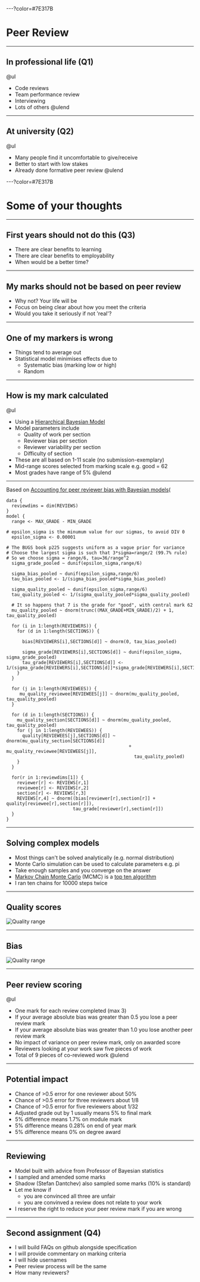 ---?color=#7E317B

# Peer Review

---

## In professional life (Q1)

@ul
- Code reviews
- Team performance review
- Interviewing
- Lots of others
@ulend

---

## At university (Q2)

@ul
- Many people find it uncomfortable to give/receive
- Better to start  with low stakes
- Already done formative peer review
@ulend


---?color=#7E317B

# Some of your thoughts

---

## First years should not do this (Q3)

- There are clear benefits to learning
- There are clear benefits to employability
- When would be a better time?

---

## My marks should not be based on peer review

- Why not? Your life will be
- Focus on being clear about how you meet the criteria
- Would you take it seriously if not 'real'?

---

## One of my markers is wrong

- Things tend to average out
- Statistical model minimises effects due to
  - Systematic bias (marking low or high)
  - Random 

---

## How is my mark calculated

@ul
- Using a [Hierarchical Bayesian Model](https://en.wikipedia.org/wiki/Bayesian_hierarchical_modeling)
- Model parameters include
  - Quality of work per section
  - Reviewer bias per section
  - Reviewer variability per section
  - Difficulty of section
- These are all based on 1-11 scale (no submission-exemplary)
- Mid-range scores selected from marking scale e.g. good = 62
- Most grades have range of 5%
@ulend

---

Based on [Accounting for peer reviewer bias with Bayesian models](http://citeseerx.ist.psu.edu/viewdoc/summary?doi=10.1.1.296.4637)(
```
data {
  reviewdims = dim(REVIEWS)
}
model {
  range <- MAX_GRADE - MIN_GRADE

# epsilon_sigma is the minumum value for our sigmas, to avoid DIV 0
  epsilon_sigma <- 0.00001

# The BUGS book p225 suggests uniform as a vague prior for variance
# Choose the largest sigma is such that 3*sigma=range/2 (99.7% rule)
# So we choose sigma = range/6, tau=36/range^2
  sigma_grade_pooled ~ dunif(epsilon_sigma,range/6)
  
  sigma_bias_pooled ~ dunif(epsilon_sigma,range/6)
  tau_bias_pooled <- 1/(sigma_bias_pooled*sigma_bias_pooled)
  
  sigma_quality_pooled ~ dunif(epsilon_sigma,range/6)
  tau_quality_pooled <- 1/(sigma_quality_pooled*sigma_quality_pooled)
  
  # It so happens that 7 is the grade for "good", with central mark 62
  mu_quality_pooled ~ dnorm(trunc((MAX_GRADE+MIN_GRADE)/2) + 1, tau_quality_pooled)

  for (i in 1:length(REVIEWERS)) {
    for (d in 1:length(SECTIONS)) {

      bias[REVIEWERS[i],SECTIONS[d]] ~ dnorm(0, tau_bias_pooled)

      sigma_grade[REVIEWERS[i],SECTIONS[d]] ~ dunif(epsilon_sigma, sigma_grade_pooled)
      tau_grade[REVIEWERS[i],SECTIONS[d]] <- 1/(sigma_grade[REVIEWERS[i],SECTIONS[d]]*sigma_grade[REVIEWERS[i],SECTIONS[d]])
    }
  }
  
  for (j in 1:length(REVIEWEES)) {  
     mu_quality_reviewee[REVIEWEES[j]] ~ dnorm(mu_quality_pooled, tau_quality_pooled)
  }

  for (d in 1:length(SECTIONS)) {
    mu_quality_section[SECTIONS[d]] ~ dnorm(mu_quality_pooled, tau_quality_pooled)
    for (j in 1:length(REVIEWEES)) {
      quality[REVIEWEES[j],SECTIONS[d]] ~ dnorm(mu_quality_section[SECTIONS[d]] 
                                              + mu_quality_reviewee[REVIEWEES[j]],
                                                tau_quality_pooled)
    }
  }
  
  for(r in 1:reviewdims[1]) {
    reviewer[r] <- REVIEWS[r,1]
    reviewee[r] <- REVIEWS[r,2]
    section[r] <- REVIEWS[r,3]
    REVIEWS[r,4] ~ dnorm((bias[reviewer[r],section[r]] + quality[reviewee[r],section[r]]),
                         tau_grade[reviewer[r],section[r]])
  }
}
```

---

## Solving complex models

- Most things can't be solved analytically (e.g. normal distribution)
- Monte Carlo simulation can be used to calculate parameters e.g. pi
- Take enough samples and you converge on the answer
- [Markov Chain Monte Carlo](https://en.wikipedia.org/wiki/Markov_chain_Monte_Carlo) (MCMC) is a [top ten algorithm](https://www.computer.org/csdl/mags/cs/2000/01/c1022.html)
- I ran ten chains for 10000 steps twice

---

## Quality scores

![Quality range](https://raw.githubusercontent.com/stevenaeola/gitpitch/master/prog/peer_1/bias_chart.png)


---

## Bias

![Quality range](https://raw.githubusercontent.com/stevenaeola/gitpitch/master/prog/peer_1/quality_chart.png)

---

## Peer review scoring

@ul
- One mark for each review completed (max 3)
- If your average absolute bias was greater than 0.5 you lose a peer review mark
- If your average absolute bias was greater than 1.0 you lose another peer review mark
- No impact of variance on peer review mark, only on awarded score
- Reviewers looking at your work saw five pieces of work
- Total of 9 pieces of co-reviewed work
@ulend

---

## Potential impact

- Chance of >0.5 error for one reviewer about 50%
- Chance of >0.5 error for three reviewers about 1/8
- Chance of >0.5 error for five reviewers about 1/32
- Adjusted grade out by 1 usually means 5% to final mark
- 5% difference means 1.7% on module mark
- 5% difference means 0.28% on end of year mark
- 5% difference means 0% on degree award

---

## Reviewing

- Model built with advice from Professor of Bayesian statistics
- I sampled and amended some marks
- Shadow (Stefan Dantchev) also sampled some marks (10% is standard)
- Let me know if
  - you are convinced all three are unfair
  - you are convinved a review does not relate to your work
- I reserve the right to reduce your peer review mark if you are wrong

---

## Second assignment (Q4)

- I will build FAQs on github alongside specification
- I will provide commentary on marking criteria
- I will hide usernames
- Peer review process will be the same
- How many reviewers?

